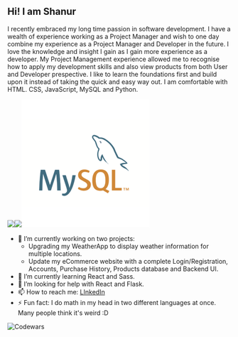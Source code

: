 

## Hi! I am Shanur
I recently embraced my long time passion in software development. I have a wealth of experience working as a Project Manager and wish to one day combine my experience as a Project Manager and Developer in the future. I love the knowledge and insight I gain as I gain more experience as a developer. My Project Management experience allowed me to recognise how to apply my development skills and also view products from both User and Developer prespective. I like to learn the foundations first and build upon it instead of taking the quick and easy way out. I am comfortable with HTML. CSS, JavaScript, MySQL and Python.

<img src="" wiidth="40"><img src="" wiidth="40"><img src="https://abrudz.github.io/logos/JS.svg" wiidth="40px"><img src="https://abrudz.github.io/logos/Python.svg" wiidth="40px"><img src="https://raw.githubusercontent.com/github/explore/80688e429a7d4ef2fca1e82350fe8e3517d3494d/topics/mysql/mysql.png" wiidth="40px">

- 🔭 I’m currently working on two projects:
  - Upgrading my WeatherApp to display weather information for multiple locations.
  - Update my eCommerce website with a complete Login/Registration, Accounts, Purchase History, Products database and Backend UI.
- 🌱 I’m currently learning React and Sass.
- 🤔 I’m looking for help with React and Flask.
- 📫 How to reach me: [LInkedIn](https://www.linkedin.com/in/shanur-islam-5b9120224/)
- ⚡ Fun fact: I do math in my head in two different languages at once. Many people think it's weird :D

![Codewars](https://www.codewars.com/users/Sun%20Rah/badges/large)

<!--
**sunrah27/sunrah27** is a ✨ _special_ ✨ repository because its `README.md` (this file) appears on your GitHub profile.

Here are some ideas to get you started:

- 🔭 I’m currently working on ...
- 🌱 I’m currently learning ...
- 👯 I’m looking to collaborate on ...
- 🤔 I’m looking for help with ...
- 💬 Ask me about ...
- 📫 How to reach me: ...
- 😄 Pronouns: ...
- ⚡ Fun fact: ...
-->
